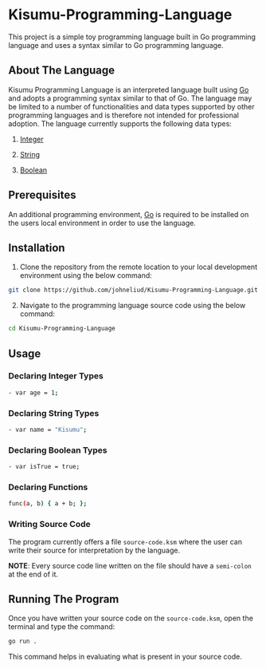 # Kisumu-Programming-Language

This project is a simple toy programming language built in Go programming language and uses a syntax similar to Go programming language.

## About The Language

Kisumu Programming Language is an interpreted language built using [Go](https://go.dev/) and adopts a programming syntax similar to that of Go. The language may be limited to a number of functionalities and data types supported by other programming languages and is therefore not intended for professional adoption. The language currently supports the following data types:

1. [Integer](https://en.wikipedia.org/wiki/Integer_(computer_science))

2. [String](https://en.wikipedia.org/wiki/String_(computer_science))

3. [Boolean](https://en.wikipedia.org/wiki/Boolean_data_type)

## Prerequisites

An additional programming environment, [Go](https://go.dev/doc/install) is required to be installed on the users local environment in order to use the language.

## Installation

1. Clone the repository from the remote location to your local development environment using the below command:
```bash
git clone https://github.com/johneliud/Kisumu-Programming-Language.git
```

2. Navigate to the programming language source code using the below command:
```bash
cd Kisumu-Programming-Language
```

## Usage

### Declaring Integer Types
```bash
- var age = 1;
```

### Declaring String Types
```bash
- var name = "Kisumu";
```

### Declaring Boolean Types
```bash
- var isTrue = true;
```


### Declaring Functions
```bash
func(a, b) { a + b; };
```

### Writing Source Code

The program currently offers a file `source-code.ksm` where the user can write their source for interpretation by the language.

**NOTE**: Every source code line written on the file should have a `semi-colon` at the end of it.

## Running The Program

Once you have written your source code on the `source-code.ksm`, open the terminal and type the command:
```bash
go run .
```

This command helps in evaluating what is present in your source code.
